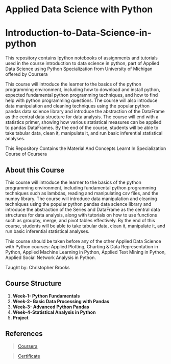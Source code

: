 # Applied Data Science with Python

# Introduction-to-Data-Science-in-python
This repository contains Ipython notebooks of assignments and tutorials used in the course introduction to data science in python, part of Applied Data Science using Python Specialization from University of Michigan offered by Coursera

This course will introduce the learner to the basics of the python programming environment, including how to download and install python, expected fundamental python programming techniques, and how to find help with python programming questions. The course will also introduce data manipulation and cleaning techniques using the popular python pandas data science library and introduce the abstraction of the DataFrame as the central data structure for data analysis. The course will end with a statistics primer, showing how various statistical measures can be applied to pandas DataFrames. By the end of the course, students will be able to take tabular data, clean it,  manipulate it, and run basic inferential statistical analyses.

 This Repository Contains the Material And Concepts Learnt In Specialization Course of Coursera

## About this Course
This course will introduce the learner to the basics of the python programming environment, including fundamental python programming techniques such as lambdas, reading and manipulating csv files, and the numpy library. The course will introduce data manipulation and cleaning techniques using the popular python pandas data science library and introduce the abstraction of the Series and DataFrame as the central data structures for data analysis, along with tutorials on how to use functions such as groupby, merge, and pivot tables effectively. By the end of this course, students will be able to take tabular data, clean it, manipulate it, and run basic inferential statistical analyses. 

This course should be taken before any of the other Applied Data Science with Python courses: Applied Plotting, Charting & Data Representation in Python, Applied Machine Learning in Python, Applied Text Mining in Python, Applied Social Network Analysis in Python.

Taught by:  Christopher Brooks

## Course Structure
1. **Week-1- Python Fundamentals**
2. **Week-2- Basic Data Processing with Pandas**
3. **Week-3-	Advanced Python Pandas**
4. **Week-4-Statistical Analysis in Python** 
5. **Project**

## References 
> [Coursera](https://www.coursera.org/learn/python-data-analysis)

> [Certificate](https://www.coursera.org/account/accomplishments/certificate/Z684XQFMYFE3)